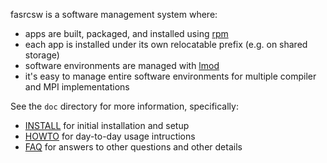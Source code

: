 fasrcsw is a software management system where:

* apps are built, packaged, and installed using [rpm](http://www.rpm.org/)
* each app is installed under its own relocatable prefix (e.g. on shared storage)
* software environments are managed with [lmod](http://www.tacc.utexas.edu/tacc-projects/lmod)
* it's easy to manage entire software environments for multiple compiler and MPI implementations

See the `doc` directory for more information, specifically:

* [INSTALL](doc/INSTALL.md) for initial installation and setup
* [HOWTO](doc/HOWTO.md) for day-to-day usage intructions
* [FAQ](doc/FAQ.md) for answers to other questions and other details
